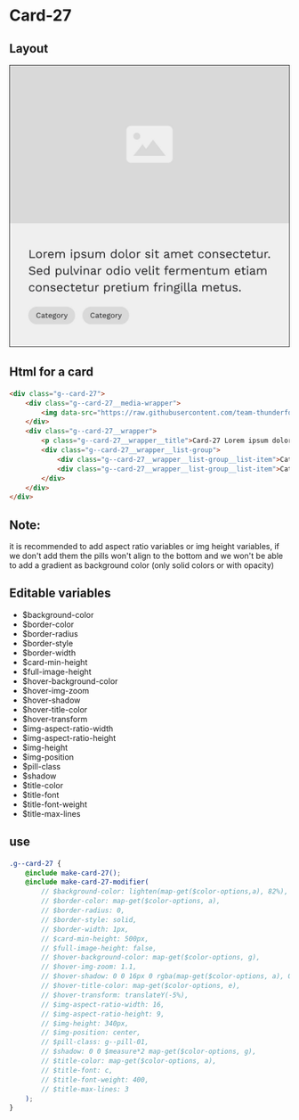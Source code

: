 # Card-27

## Layout

![alt text][card-27]

[card-27]: /src/img/global-components/card/card-27.jpg

## Html for a card

```html
<div class="g--card-27">
    <div class="g--card-27__media-wrapper">
        <img data-src="https://raw.githubusercontent.com/team-thunderfoot/ui/main/src/img/global-components/img-placeholder.jpg" src="/src/img/global-components/placeholder.jpg" alt="alt text" class="g--card-27__media-wrapper__media g--lazy-01" />
    </div>
    <div class="g--card-27__wrapper">
        <p class="g--card-27__wrapper__title">Card-27 Lorem ipsum dolor sit amet consectetur. Sed pulvinar odio velit fermentum etiam consectetur pretium fringilla metus.</p>
        <div class="g--card-27__wrapper__list-group">
            <div class="g--card-27__wrapper__list-group__list-item">Category</div>
            <div class="g--card-27__wrapper__list-group__list-item">Category</div>
        </div>
    </div>
</div>
```
## Note:

it is recommended to add aspect ratio variables or img height variables, if we don't add them the pills won't align to the bottom and we won't be able to add a gradient as background color (only solid colors or with opacity)

## Editable variables

- $background-color
- $border-color
- $border-radius
- $border-style
- $border-width
- $card-min-height
- $full-image-height
- $hover-background-color
- $hover-img-zoom
- $hover-shadow
- $hover-title-color
- $hover-transform
- $img-aspect-ratio-width
- $img-aspect-ratio-height
- $img-height
- $img-position
- $pill-class
- $shadow
- $title-color
- $title-font
- $title-font-weight
- $title-max-lines

## use

```scss
.g--card-27 {
    @include make-card-27();
    @include make-card-27-modifier(
        // $background-color: lighten(map-get($color-options,a), 82%),
        // $border-color: map-get($color-options, a),
        // $border-radius: 0,
        // $border-style: solid,
        // $border-width: 1px,
        // $card-min-height: 500px,
        // $full-image-height: false,
        // $hover-background-color: map-get($color-options, g),
        // $hover-img-zoom: 1.1,
        // $hover-shadow: 0 0 16px 0 rgba(map-get($color-options, a), 0.5),
        // $hover-title-color: map-get($color-options, e),
        // $hover-transform: translateY(-5%),
        // $img-aspect-ratio-width: 16,
        // $img-aspect-ratio-height: 9,
        // $img-height: 340px,
        // $img-position: center,
        // $pill-class: g--pill-01,
        // $shadow: 0 0 $measure*2 map-get($color-options, g),
        // $title-color: map-get($color-options, a),
        // $title-font: c,
        // $title-font-weight: 400,
        // $title-max-lines: 3
    );
}
```
